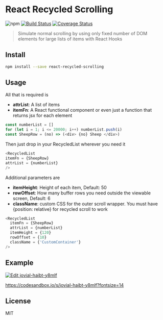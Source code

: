 # React Recycled Scrolling

![npm](https://img.shields.io/npm/v/react-recycled-scrolling)
[![Build Status](https://travis-ci.org/sarons/react-recycled-scrolling.svg?branch=master)](https://travis-ci.org/sarons/react-recycled-scrolling)
[![Coverage Status](https://coveralls.io/repos/github/sarons/react-recycled-scrolling/badge.svg?branch=master)](https://coveralls.io/github/sarons/react-recycled-scrolling?branch=master)

> Simulate normal scrolling by using only fixed number of DOM elements for large lists of items with React Hooks

[npm-badge]: https://img.shields.io/npm/v/npm-package.png?style=flat-square
[npm]: https://www.npmjs.org/package/npm-package

## Install

```bash
npm install --save react-recycled-scrolling
```

## Usage

All that is required is 
* **attrList**: A list of items
* **itemFn**: A React functional component or even just a function that returns jsx for each element

```javascript
const numberList = []
for (let i = 1; i <= 20000; i++) numberList.push(i)
const SheepRow = (no) => (<div> {no} Sheep </div>)
```

Then just drop in your RecycledList wherever you need it

```javascript
<RecycledList
itemFn = {SheepRow}
attrList = {numberList}
/>
```

Additional parameters are
* **itemHeight**: Height of each item, Default: 50
* **rowOffset**: How many buffer rows you need outside the viewable screen, Default: 6
* **className**: custom CSS for the outer scroll wrapper. You must have {position: relative} for recycled scroll to work

```javascript
<RecycledList
  itemFn = {SheepRow}
  attrList = {numberList}
  itemHeight = {120}
  rowOffset = {10}
  className = {'CustomContainer'}
/>
```

## Example

[![Edit jovial-haibt-y8mlf](https://codesandbox.io/static/img/play-codesandbox.svg)](https://codesandbox.io/s/jovial-haibt-y8mlf?fontsize=14)

https://codesandbox.io/s/jovial-haibt-y8mlf?fontsize=14

## License

MIT
